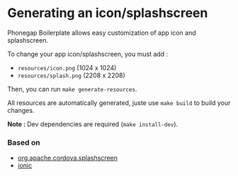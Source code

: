 # Generating an icon/splashscreen

Phonegap Boilerplate allows easy customization of app icon and splashscreen.

To change your app icon/splashscreen, you must add :
- `resources/icon.png` (1024 x 1024)
- `resources/splash.png` (2208 x 2208)

Then, you can run `make generate-resources`.

All resources are automatically generated, juste use `make build` to build your changes.

__Note :__ Dev dependencies are required (`make install-dev`).

### Based on

- [org.apache.cordova.splashscreen](https://github.com/apache/cordova-plugin-splashscreen)
- [ionic](https://github.com/driftyco/ionic)
